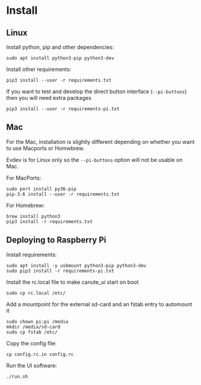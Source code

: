 # Install

## Linux

Install python, pip and other dependencies:

    sudo apt install python3-pip python3-dev

Install other requirements:

    pip3 install --user -r requirements.txt

If you want to test and develop the direct button interface (`--pi-buttons`) then you will need extra packages

    pip3 install --user -r requirements-pi.txt

## Mac
For the Mac, installation is slightly different depending on whether you want to use Macports or Homwbrew.

Evdev is for Linux only so the `--pi-buttons` option will not be usable on Mac.

For MacPorts:

    sudo port install py36-pip
    pip-3.6 install --user -r requirements.txt

For Homebrew:

    brew install python3
    pip3 install -r requirements.txt


## Deploying to Raspberry Pi

Install requirements:

    sudo apt install -y usbmount python3-pip python3-dev
    sudo pip3 install -r requirements-pi.txt

Install the rc.local file to make canute_ui start on boot

    sudo cp rc.local /etc/

Add a mountpoint for the external sd-card and an fstab entry to automount it

    sudo chown pi:pi /media
    mkdir /media/sd-card
    sudo cp fstab /etc/

Copy the config file:

    cp config.rc.in config.rc

Run the UI software:

    ./run.sh
